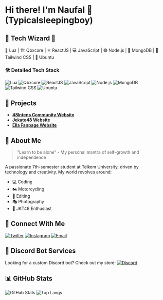 # Hi there! I'm Naufal 👋 (Typicalsleepingboy)

## 👾 Tech Wizard 🚀

🌱 Lua | 🏗 Qbxcore | ⚛️ ReactJS | 💻 JavaScript | 🟢 Node.js | 🍃 MongoDB | 🌈 Tailwind CSS | 🐧 Ubuntu

### 🛠 Detailed Tech Stack

![Lua](https://img.shields.io/badge/Lua-%232C2D72.svg?style=for-the-badge&logo=lua&logoColor=white)
![Qbxcore](https://img.shields.io/badge/Qbxcore-Framework-lightgrey?style=for-the-badge)
![ReactJS](https://img.shields.io/badge/React-%2361DAFB.svg?style=for-the-badge&logo=react&logoColor=black)
![JavaScript](https://img.shields.io/badge/JavaScript-%23F7DF1E.svg?style=for-the-badge&logo=javascript&logoColor=black)
![Node.js](https://img.shields.io/badge/Node.js-%23339933.svg?style=for-the-badge&logo=node.js&logoColor=white)
![MongoDB](https://img.shields.io/badge/MongoDB-%2347A248.svg?style=for-the-badge&logo=mongodb&logoColor=white)
![Tailwind CSS](https://img.shields.io/badge/Tailwind%20CSS-%2338B2AC.svg?style=for-the-badge&logo=tailwind-css&logoColor=white)
![Ubuntu](https://img.shields.io/badge/Ubuntu-%23E95420.svg?style=for-the-badge&logo=ubuntu&logoColor=white)

## 🌟 Projects

- [**48Intens Community Website**](https://48intens.com/)
- [**Jekate48 Website**](https://jekate48.site/)
- [**Ella Fanpage Website**](https://ellafanpage.vercel.app)

## 💬 About Me

> "Learn to be alone" - My personal mantra of self-growth and independence

A passionate 7th-semester student at Telkom University, driven by technology and creativity. My world revolves around:
- 💻 Coding
- 🏍️ Motorcycling
- 📸 Editing
- 🎭 Photography
- 💃 JKT48 Enthusiast

## 🤝 Connect With Me

[![Twitter](https://img.shields.io/badge/-@typicalsleeping-1DA1F2?style=for-the-badge&logo=twitter&logoColor=white)](https://twitter.com/typicalsleeping)
[![Instagram](https://img.shields.io/badge/-@_naufaldzaky1-E4405F?style=for-the-badge&logo=instagram&logoColor=white)](https://instagram.com/_naufaldzaky1)
[![Email](https://img.shields.io/badge/-Email-D14836?style=for-the-badge&logo=gmail&logoColor=white)](mailto:typicalsleepingboyxxx@gmail.com)

## 🤖 Discord Bot Services

Looking for a custom Discord bot? Check out my store:
[![Discord](https://img.shields.io/badge/-Discord%20Store-7289DA?style=for-the-badge&logo=discord&logoColor=white)](https://discord.gg/KbjC6zw5jg)

## 📊 GitHub Stats

![GitHub Stats](https://github-readme-stats.vercel.app/api?username=typicalsleepingboy&show_icons=true&theme=radical)
![Top Langs](https://github-readme-stats.vercel.app/api/top-langs/?username=typicalsleepingboy&layout=compact)
